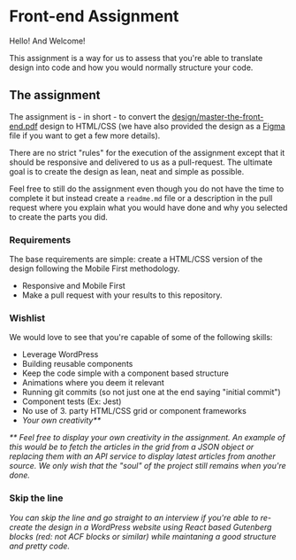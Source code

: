 
# Front-end Assignment

Hello! And Welcome!

This assignment is a way for us to assess that you're able to translate design into code and how you would normally structure your code.

## The assignment

The assignment is - in short - to convert  the [design/master-the-front-end.pdf](https://raw.githubusercontent.com/rommel-dk/front-end-test/master/design/master-the-front-end.pdf) design to HTML/CSS (we have also provided the design as a [Figma](http://figma.com/) file if you want to get a few more details).

There are no strict "rules" for the execution of the assignment except that it should be responsive and delivered to us as a pull-request. The ultimate goal is to create the design as lean, neat and simple as possible. 

Feel free to still do the assignment even though you do not have the time to complete it but instead create a `readme.md` file or a description in the pull request where you explain what you would have done and why you selected to create the parts you did.

### Requirements

The base requirements are simple: create a HTML/CSS version of the design following the Mobile First methodology.

* Responsive and Mobile First
* Make a pull request with your results to this repository.

### Wishlist

We would love to see that you're capable of some of the following skills:

* Leverage WordPress
* Building reusable components
* Keep the code simple with a component based structure
* Animations where you deem it relevant
* Running git commits (so not just one at the end saying "initial commit")
* Component tests (Ex: Jest)
* No use of 3. party HTML/CSS grid or component frameworks
* _Your own creativity**_

_** Feel free to display your own creativity in the assignment. An example of this would be to fetch the articles in the grid from a JSON object or replacing them with an API service to display latest articles from another source. We only wish that the "soul" of the project still remains when you're done._

### Skip the line

_*You can skip the line and go straight to an interview if you're able to re-create the design in a WordPress website using React based Gutenberg blocks (red: not ACF blocks or similar) while maintaning a good structure and pretty code.*_
